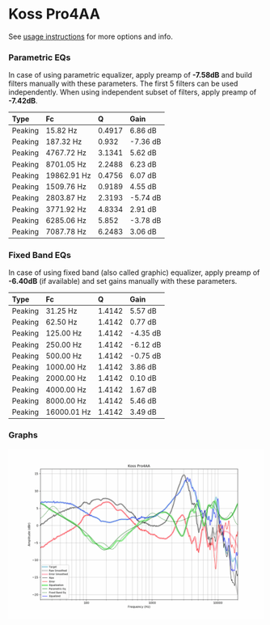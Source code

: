 # Koss Pro4AA
See [usage instructions](https://github.com/jaakkopasanen/AutoEq#usage) for more options and info.

### Parametric EQs
In case of using parametric equalizer, apply preamp of **-7.58dB** and build filters manually
with these parameters. The first 5 filters can be used independently.
When using independent subset of filters, apply preamp of **-7.42dB**.

| Type    | Fc          |      Q | Gain     |
|:--------|:------------|:-------|:---------|
| Peaking | 15.82 Hz    | 0.4917 | 6.86 dB  |
| Peaking | 187.32 Hz   | 0.932  | -7.36 dB |
| Peaking | 4767.72 Hz  | 3.1341 | 5.62 dB  |
| Peaking | 8701.05 Hz  | 2.2488 | 6.23 dB  |
| Peaking | 19862.91 Hz | 0.4756 | 6.07 dB  |
| Peaking | 1509.76 Hz  | 0.9189 | 4.55 dB  |
| Peaking | 2803.87 Hz  | 2.3193 | -5.74 dB |
| Peaking | 3771.92 Hz  | 4.8334 | 2.91 dB  |
| Peaking | 6285.06 Hz  | 5.852  | -3.78 dB |
| Peaking | 7087.78 Hz  | 6.2483 | 3.06 dB  |

### Fixed Band EQs
In case of using fixed band (also called graphic) equalizer, apply preamp of **-6.40dB**
(if available) and set gains manually with these parameters.

| Type    | Fc          |      Q | Gain     |
|:--------|:------------|:-------|:---------|
| Peaking | 31.25 Hz    | 1.4142 | 5.57 dB  |
| Peaking | 62.50 Hz    | 1.4142 | 0.77 dB  |
| Peaking | 125.00 Hz   | 1.4142 | -4.35 dB |
| Peaking | 250.00 Hz   | 1.4142 | -6.12 dB |
| Peaking | 500.00 Hz   | 1.4142 | -0.75 dB |
| Peaking | 1000.00 Hz  | 1.4142 | 3.86 dB  |
| Peaking | 2000.00 Hz  | 1.4142 | 0.10 dB  |
| Peaking | 4000.00 Hz  | 1.4142 | 1.67 dB  |
| Peaking | 8000.00 Hz  | 1.4142 | 5.46 dB  |
| Peaking | 16000.01 Hz | 1.4142 | 3.49 dB  |

### Graphs
![](./Koss%20Pro4AA.png)